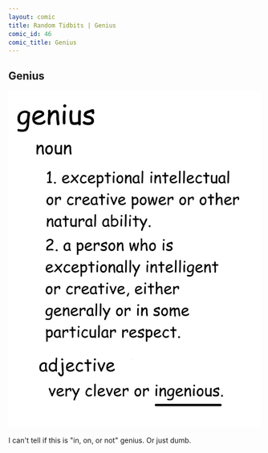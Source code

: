 ```yaml
---
layout: comic
title: Random Tidbits | Genius
comic_id: 46
comic_title: Genius
---
```


## Genius

<img id="img46" src="/assets/images/46.png">

I can't tell if this is "in, on, or not" genius. Or just dumb.
